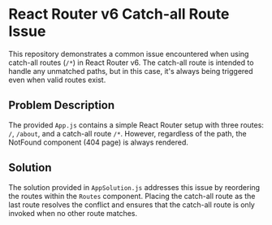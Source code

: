 # React Router v6 Catch-all Route Issue
This repository demonstrates a common issue encountered when using catch-all routes (`/*`) in React Router v6. The catch-all route is intended to handle any unmatched paths, but in this case, it's always being triggered even when valid routes exist.

## Problem Description
The provided `App.js` contains a simple React Router setup with three routes: `/`, `/about`, and a catch-all route `/*`. However, regardless of the path, the NotFound component (404 page) is always rendered.

## Solution
The solution provided in `AppSolution.js` addresses this issue by reordering the routes within the `Routes` component. Placing the catch-all route as the last route resolves the conflict and ensures that the catch-all route is only invoked when no other route matches.